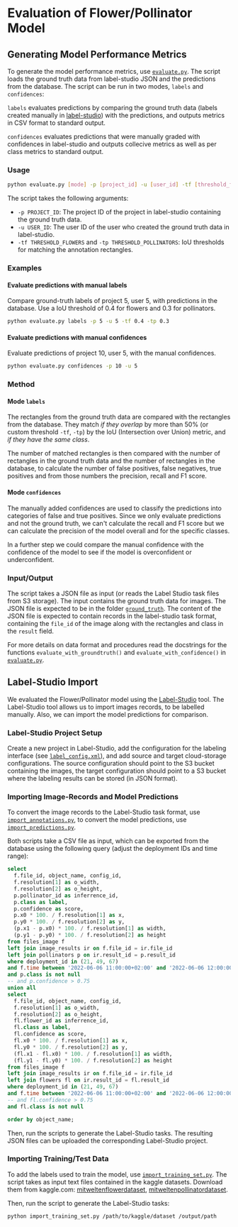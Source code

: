 # Evaluation of Flower/Pollinator Model

## Generating Model Performance Metrics

To generate the model performance metrics, use [`evaluate.py`](./evaluate.py).
The script loads the ground truth data from label-studio JSON and the
predictions from the database. The script can be run in two modes, `labels` and
`confidences`:

`labels` evaluates predictions by comparing the ground truth data (labels
created manually in [label-studio](#label-studio-import)) with the predictions,
and outputs metrics in CSV format to standard output.

`confidences` evaluates predictions that were manually graded with confidences
in label-studio and outputs collecive metrics as well as per class metrics to
standard output.

### Usage

```bash
python evaluate.py [mode] -p [project_id] -u [user_id] -tf [threshold_flowers] -tp [threshold_pollinators]
```

The script takes the following arguments:

- `-p PROJECT_ID`: The project ID of the project in label-studio containing the
  ground truth data.
- `-u USER_ID`: The user ID of the user who created the ground truth data in
  label-studio.
- `-tf THRESHOLD_FLOWERS` and `-tp THRESHOLD_POLLINATORS`: IoU thresholds for
  matching the annotation rectangles.

### Examples

#### Evaluate predictions with manual labels

Compare ground-truth labels of project 5, user 5, with predictions in the
database. Use a IoU threshold of 0.4 for flowers and 0.3 for pollinators.

```bash
python evaluate.py labels -p 5 -u 5 -tf 0.4 -tp 0.3
```

#### Evaluate predictions with manual confidences

Evaluate predictions of project 10, user 5, with the manual confidences.

```bash
python evaluate.py confidences -p 10 -u 5
```

### Method

#### Mode `labels`

The rectangles from the ground truth data are compared with the rectangles from
the database. They match _if they overlap_ by more than 50% (or custom
threshold `-tf`, `-tp`) by the IoU (Intersection over Union) metric, and _if
they have the same class_.

The number of matched rectangles is then compared with the number of rectangles
in the ground truth data and the number of rectangles in the database, to
calculate the number of false positives, false negatives, true positives and
from those numbers the precision, recall and F1 score.

#### Mode `confidences`

The manually added confidences are used to classify the predictions into
categories of false and true positives. Since we only evaluate predictions and
not the ground truth, we can't calculate the recall and F1 score but we can
calculate the precision of the model overall and for the specific classes.

In a further step we could compare the manual confidence with the confidence of
the model to see if the model is overconfident or underconfident.

### Input/Output

The script takes a JSON file as input (or reads the Label Studio task files from
S3 storage). The input contains the ground truth data for images. The JSON file
is expected to be in the folder [`ground_truth`](./ground_truth). The content of
the JSON file is expected to contain records in the label-studio task format,
containing the `file_id` of the image along with the rectangles and class in the
`result` field.

For more details on data format and procedures read the docstrings for the
functions `evaluate_with_groundtruth()` and `evaluate_with_confidence()` in
[`evaluate.py`](./evaluate.py).

## Label-Studio Import

We evaluated the Flower/Pollinator model using the
[Label-Studio](https://labelstud.io/) tool. The Label-Studio tool allows us to
import images records, to be labelled manually. Also, we can import the model
predictions for comparison.

### Label-Studio Project Setup

Create a new project in Label-Studio, add the configuration for the labeling
interface (see [`label_config.xml`](./label-studio/label_config.xml)), and add
source and target cloud-storage configurations. The source configuration should
point to the S3 bucket containing the images, the target configuration should
point to a S3 bucket where the labeling results can be stored (in JSON format).

### Importing Image-Records and Model Predictions

To convert the image records to the Label-Studio task format, use
[`import_annotations.py`](label-studio/import_annotations.py), to convert the
model predictions, use
[`import_predictions.py`](label-studio/import_predictions.py).

Both scripts take a CSV file as input, which can be exported from the database
using the following query (adjust the deployment IDs and time range):

```sql
select
  f.file_id, object_name, config_id,
  f.resolution[1] as o_width,
  f.resolution[2] as o_height,
  p.pollinator_id as inferrence_id,
  p.class as label,
  p.confidence as score,
  p.x0 * 100. / f.resolution[1] as x,
  p.y0 * 100. / f.resolution[2] as y,
  (p.x1 - p.x0) * 100. / f.resolution[1] as width,
  (p.y1 - p.y0) * 100. / f.resolution[2] as height
from files_image f
left join image_results ir on f.file_id = ir.file_id
left join pollinators p on ir.result_id = p.result_id
where deployment_id in (21, 49, 67)
and f.time between '2022-06-06 11:00:00+02:00' and '2022-06-06 12:00:00+02:00'
and p.class is not null
-- and p.confidence > 0.75
union all
select
  f.file_id, object_name, config_id,
  f.resolution[1] as o_width,
  f.resolution[2] as o_height,
  fl.flower_id as inferrence_id,
  fl.class as label,
  fl.confidence as score,
  fl.x0 * 100. / f.resolution[1] as x,
  fl.y0 * 100. / f.resolution[2] as y,
  (fl.x1 - fl.x0) * 100. / f.resolution[1] as width,
  (fl.y1 - fl.y0) * 100. / f.resolution[2] as height
from files_image f
left join image_results ir on f.file_id = ir.file_id
left join flowers fl on ir.result_id = fl.result_id
where deployment_id in (21, 49, 67)
and f.time between '2022-06-06 11:00:00+02:00' and '2022-06-06 12:00:00+02:00'
-- and fl.confidence > 0.75
and fl.class is not null

order by object_name;
```

Then, run the scripts to generate the Label-Studio tasks. The resulting JSON
files can be uploaded the corresponding Label-Studio project.

### Importing Training/Test Data

To add the labels used to train the model, use
[`import_training_set.py`](./label-studio/import_training_set.py). The script
takes as input text files contained in the kaggle datasets. Download them from
kaggle.com:
[mitweltenflowerdataset](https://www.kaggle.com/datasets/wullti/mitweltenflowerdataset),
[mitweltenpollinatordataset](https://www.kaggle.com/datasets/wullti/mitweltenpollinatordataset).

Then, run the script to generate the Label-Studio tasks:

```bash
python import_training_set.py /path/to/kaggle/dataset /output/path
```
